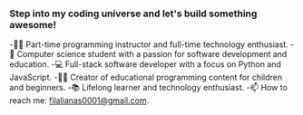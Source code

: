 ### Step into my coding universe and let's build something awesome!

-🧑‍🏫 Part-time programming instructor and full-time technology enthusiast.
-🚀 Computer science student with a passion for software development and education.
-💻 Full-stack software developer with a focus on Python and JavaScript.
-👨‍👦 Creator of educational programming content for children and beginners.
-📚 Lifelong learner and technology enthusiast.
-📫 How to reach me: filalianas0001@gmail.com.



